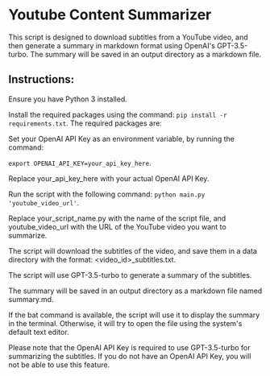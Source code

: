 # Youtube Content Summarizer

This script is designed to download subtitles from a YouTube video, and then generate a summary in markdown format using OpenAI's GPT-3.5-turbo. The summary will be saved in an output directory as a markdown file.

## Instructions:

Ensure you have Python 3 installed.

Install the required packages using the command: `pip install -r requirements.txt`. The required packages are:

Set your OpenAI API Key as an environment variable, by running the command: 

`export OPENAI_API_KEY=your_api_key_here`. 

Replace your_api_key_here with your actual OpenAI API Key.

Run the script with the following command: `python main.py 'youtube_video_url'`. 

Replace your_script_name.py with the name of the script file, and youtube_video_url with the URL of the YouTube video you want to summarize.

The script will download the subtitles of the video, and save them in a data directory with the format: <video_id>_subtitles.txt.

The script will use GPT-3.5-turbo to generate a summary of the subtitles.

The summary will be saved in an output directory as a markdown file named summary.md.

If the bat command is available, the script will use it to display the summary in the terminal. Otherwise, it will try to open the file using the system's default text editor.

Please note that the OpenAI API Key is required to use GPT-3.5-turbo for summarizing the subtitles. If you do not have an OpenAI API Key, you will not be able to use this feature.
